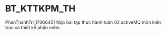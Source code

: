 # BT_KTTKPM_TH
PhanThanhTri_17066451
Nộp bài tạp thực hành tuần 02 activeMQ môn kiến trúc và thiết kế phần mềm.
